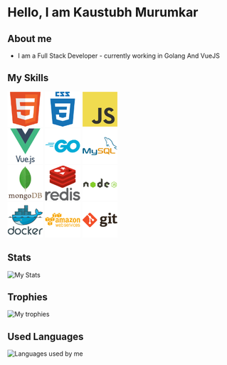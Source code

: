

# Hello, I am Kaustubh Murumkar

## About me
 - I am a Full Stack Developer - currently working in Golang And VueJS

## My Skills

<div>
<img src="https://github.com/devicons/devicon/blob/master/icons/html5/html5-original.svg" title="HTML5" alt="HTML" width="80" height="80"/>
<img src="https://github.com/devicons/devicon/blob/master/icons/css3/css3-plain-wordmark.svg"  title="CSS3" alt="CSS" width="80" height="80"/>
<img src="https://github.com/devicons/devicon/blob/master/icons/javascript/javascript-original.svg" title="JavaScript" alt="JavaScript" width="80" height="80"/>
</div>
<div>
<img src="https://github.com/devicons/devicon/blob/master/icons/vuejs/vuejs-original-wordmark.svg" title="Vue" alt="Vue" width="80" height="80"/>
<img src="https://github.com/devicons/devicon/blob/master/icons/go/go-original-wordmark.svg" title="Go" alt="Go" width="80" height="80"/>
<img src="https://github.com/devicons/devicon/blob/master/icons/mysql/mysql-original-wordmark.svg" title="MySQL"  alt="MySQL" width="80" height="80"/>
</div>
<div>
<img src="https://github.com/devicons/devicon/blob/master/icons/mongodb/mongodb-original-wordmark.svg" title="Mongo"  alt="Mongo" width="80" height="80"/>
<img src="https://github.com/devicons/devicon/blob/master/icons/redis/redis-original-wordmark.svg" title="Redis"  alt="Redis" width="80" height="80"/>
<img src="https://github.com/devicons/devicon/blob/master/icons/nodejs/nodejs-original-wordmark.svg" title="NodeJS" alt="NodeJS" width="80" height="80"/>
</div>
<div>
<img src="https://github.com/devicons/devicon/blob/master/icons/docker/docker-original-wordmark.svg" title="Docker" alt="Docker" width="80" height="80"/>
<img src="https://github.com/devicons/devicon/blob/master/icons/amazonwebservices/amazonwebservices-plain-wordmark.svg" title="AWS" alt="AWS" width="80" height="80"/>
<img src="https://github.com/devicons/devicon/blob/master/icons/git/git-original-wordmark.svg" title="Git" alt="Git" width="80" height="80"/>
</div>

## Stats
<img src="https://github-readme-stats.vercel.app/api?username=the-kaustubh&show_icons=true&locale=en" alt="My Stats">

## Trophies
<img src="https://github-profile-trophy.vercel.app/?username=the-kaustubh" alt="My trophies">

## Used Languages
<img src="https://github-readme-stats.vercel.app/api/top-langs?username=the-kaustubh&show_icons=true&locale=en&layout=compact" alt="Languages used by me">
